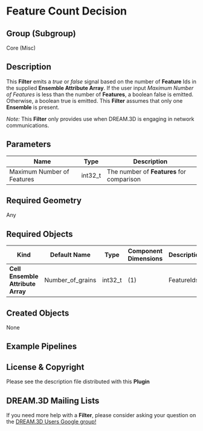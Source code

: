 Feature Count Decision 
=============

## Group (Subgroup) ##

Core (Misc)

## Description ##

This **Filter** emits a *true* or *false* signal based on the number of **Feature** Ids in the supplied **Ensemble Attribute Array**. If the user input *Maximum Number of Features* is less than the number of **Features**, a boolean false is emitted. Otherwise, a boolean true is emitted. This **Filter** assumes that only one **Ensemble** is present. 

*Note:* This **Filter** only provides use when DREAM.3D is engaging in network communications.  

## Parameters ##

| Name             | Type | Description |
|------------------|------| ------------|
| Maximum Number of Features | int32_t | The number of **Features** for comparison |
 
## Required Geometry ##

Any

## Required Objects ##

| Kind | Default Name | Type | Component Dimensions | Description |
|------|--------------|------|----------------------|-------------|
| **Cell Ensemble Attribute Array** | Number_of_grains | int32_t | (1) | FeatureIds |

## Created Objects ##

None

## Example Pipelines ##



## License & Copyright ##

Please see the description file distributed with this **Plugin**

## DREAM.3D Mailing Lists ##

If you need more help with a **Filter**, please consider asking your question on the [DREAM.3D Users Google group!](https://groups.google.com/forum/?hl=en#!forum/dream3d-users)







